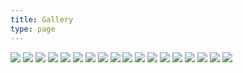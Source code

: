 ```yaml
---
title: Gallery
type: page
---
```


<style>
img {
    display: inline-block;
    max-height: 200px;
}
</style>

[![](/img/gallery/awnh.png)](/img/gallery/awnh.png)
[![](/img/gallery/dear.png)](/img/gallery/dear.png)
[![](/img/gallery/dandelions.png)](/img/gallery/dandelions.png)
[![](/img/gallery/awdae-1.png)](/img/gallery/awdae-1.png)
[![](/img/gallery/awdae-2.png)](/img/gallery/awdae-2.png)
[![](/img/gallery/cairns.png)](/img/gallery/cairns.png)
[![](/img/gallery/stolon.png)](/img/gallery/stolon.png)
[![](/img/gallery/dear-ref.png)](/img/gallery/dear-ref.png)
[![](/img/gallery/merge.png)](/img/gallery/merge.png)
[![](/img/gallery/monologue.png)](/img/gallery/monologue.png)
[![](/img/gallery/qoheleth-front.png)](/img/gallery/qoheleth-front.png)
[![](/img/gallery/toledot-front.png)](/img/gallery/toledot-front.png)
[![](/img/gallery/neviim-front.png)](/img/gallery/neviim-front.png)
[![](/img/gallery/mitzvot-front.png)](/img/gallery/mitzvot-front.png)
[![](/img/gallery/qoheleth-back.png)](/img/gallery/qoheleth-back.png)
[![](/img/gallery/toledot-back.png)](/img/gallery/toledot-back.png)
[![](/img/gallery/neviim-back.png)](/img/gallery/neviim-back.png)
[![](/img/gallery/mitzvot-back.png)](/img/gallery/mitzvot-back.png)
        
<script type="text/javascript">
document.querySelectorAll('a').forEach(link => {
    if (link.attributes.href.textContent.substring(0,4) === '/img') {
        link.setAttribute('target', '_blank');
    }
});
</script>
